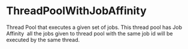# ThreadPoolWithJobAffinity
Thread Pool that executes a given set of jobs. This thread pool has Job Affinity ­  all the jobs given to thread pool with the same job id will be executed by the same thread.
